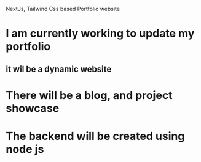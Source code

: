 NextJs, Tailwind Css based Portfolio website

# I am currently working to update my portfolio

## it wil be a dynamic website

# There will be a blog, and project showcase

# The backend will be created using node js

